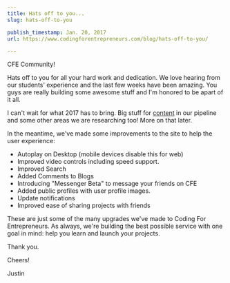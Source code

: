 ```yaml
---
title: Hats off to you...
slug: hats-off-to-you

publish_timestamp: Jan. 20, 2017
url: https://www.codingforentrepreneurs.com/blog/hats-off-to-you/

---
```



CFE Community!

Hats off to you for all your hard work and dedication. We love hearing from our students' experience and the last few weeks have been amazing. You guys are really building some awesome stuff and I'm honored to be apart of it all.

I can't wait for what 2017 has to bring. Big stuff for [content](https://www.codingforentrepreneurs.com/blog/coming-soon-2017/) in our pipeline and some other areas we are researching too! More on that later.

In the meantime, we've made some improvements to the site to help the user experience:

- Autoplay on Desktop (mobile devices disable this for web)
- Improved video controls including speed support.
- Improved Search
- Added Comments to Blogs
- Introducing "Messenger Beta" to message your friends on CFE
- Added public profiles with user profile images.
- Update notifications
- Improved ease of sharing projects with friends

These are just some of the many upgrades we've made to Coding For Entrepreneurs. As always, we're building the best possible service with one goal in mind: help you learn and launch your projects.

Thank you.

Cheers!

Justin
